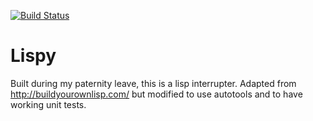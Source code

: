 [![Build Status](https://travis-ci.org/sdreynolds/buildyourownlisp.png)](https://travis-ci.org/sdreynolds/buildyourownlisp)

Lispy
=====
Built during my paternity leave, this is a lisp interrupter. Adapted from http://buildyourownlisp.com/ but modified to use autotools and to have working unit tests.
